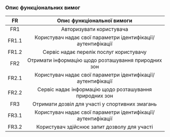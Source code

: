 ### Опис функціональних вимог





|  FR   |                  Опис функціональної вимоги                   |
|:-----:|:-------------------------------------------------------------:|
|  FR1  |                   Авторизувати користувача                    |
| FR1.1 | Користувач надає свої параметри ідентифікації/аутентифікації  |
| FR1.2 |            Сервіс надає перелік послуг користувачу            |
|  FR2  |      Отримати інформацію щодо розташування природних зон      |
| FR2.1 | Користувач надає свої параметри ідентифікації/аутентифікації  |
| FR2.2 |    Сервіс надає інформацію щодо розташування природних зон    |
|  FR3  |        Отримати дозвіл для участі у спортивних змагань        |
| FR3.1 | Користувач  надає свої параметри ідентифікації/аутентифікації |
| FR3.2 |         Користувач здійснює запит дозволу для участі          |
